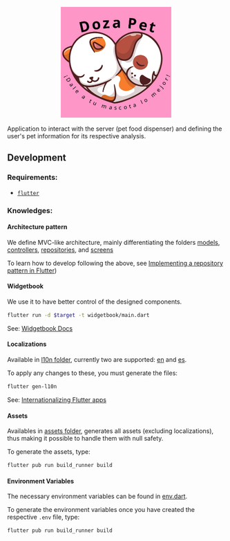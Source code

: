 <p align="center">
  <img width="256" height="256" src="assets/images/logo.svg">
</p>

Application to interact with the server (pet food dispenser) and defining the user's pet information for its respective analysis.

## Development

### Requirements:

- [`flutter`](https://docs.flutter.dev/get-started/install)

### Knowledges:

#### Architecture pattern

We define MVC-like architecture, mainly differentiating the folders [models](/lib/models/), [controllers](/lib/controllers/), [repositories](/lib/repositories/), and [screens](/lib/screens/)

To learn how to develop following the above, see [Implementing a repository pattern in Flutter](https://blog.logrocket.com/implementing-repository-pattern-flutter/))

#### Widgetbook

We use it to have better control of the designed components.

```bash
flutter run -d $target -t widgetbook/main.dart
```

See: [Widgetbook Docs](https://docs.widgetbook.io/)

#### Localizations

Available in [l10n folder](/assets/l10n/), currently two are supported: [en](/assets/l10n/app_en.arb) and [es](/assets/l10n/app_es.arb).

To apply any changes to these, you must generate the files:

```bash
flutter gen-l10n
```

See: [Internationalizing Flutter apps](https://docs.flutter.dev/development/accessibility-and-localization/internationalization)

#### Assets

Availables in [assets folder](/assets), generates all assets (excluding localizations), thus making it possible to handle them with null safety.

To generate the assets, type:

```bash
flutter pub run build_runner build
```

#### Environment Variables

The necessary environment variables can be found in [env.dart](/lib/env/env.dart).

To generate the environment variables once you have created the respective `.env` file, type:

```bash
flutter pub run build_runner build
```
